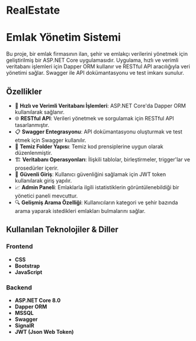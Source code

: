 # RealEstate
# Emlak Yönetim Sistemi

Bu proje, bir emlak firmasının ilan, şehir ve emlakçı verilerini yönetmek için geliştirilmiş bir ASP.NET Core uygulamasıdır. Uygulama, hızlı ve verimli veritabanı işlemleri için Dapper ORM kullanır ve RESTful API aracılığıyla veri yönetimi sağlar. Swagger ile API dokümantasyonu ve test imkanı sunulur.

## Özellikler

- 🚀 **Hızlı ve Verimli Veritabanı İşlemleri**: ASP.NET Core'da Dapper ORM kullanılarak sağlanır.
- 🌐 **RESTful API**: Verileri yönetmek ve sorgulamak için RESTful API tasarlanmıştır.
- 📋 **Swagger Entegrasyonu**: API dokümantasyonu oluşturmak ve test etmek için Swagger kullanılır.
- 📂 **Temiz Folder Yapısı**: Temiz kod prensiplerine uygun olarak düzenlenmiştir.
- 🏗️ **Veritabanı Operasyonları**: İlişkili tablolar, birleştirmeler, trigger'lar ve prosedürler içerir.
- 🔐 **Güvenli Giriş**: Kullanıcı güvenliğini sağlamak için JWT token kullanılarak giriş yapılır.
- 📈 **Admin Paneli**: Emlaklarla ilgili istatistiklerin görüntülenebildiği bir yönetici paneli mevcuttur.
- 🔍 **Gelişmiş Arama Özelliği**: Kullanıcıların kategori ve şehir bazında arama yaparak istedikleri emlakları bulmalarını sağlar.

## Kullanılan Teknolojiler & Diller

### Frontend
- **CSS**
- **Bootstrap**
- **JavaScript**

### Backend
- **ASP.NET Core 8.0**
- **Dapper ORM**
- **MSSQL**
- **Swagger**
- **SignalR**
- **JWT (Json Web Token)**

